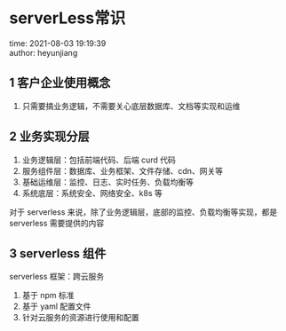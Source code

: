 # serverLess常识

time: 2021-08-03 19:19:39  
author: heyunjiang

## 1 客户企业使用概念

1. 只需要搞业务逻辑，不需要关心底层数据库、文档等实现和运维

## 2 业务实现分层

1. 业务逻辑层：包括前端代码、后端 curd 代码
2. 服务组件层：数据库、业务框架、文件存储、cdn、网关等
3. 基础运维层：监控、日志、实时任务、负载均衡等
4. 系统底层：系统安全、网络安全、k8s 等

对于 serverless 来说，除了业务逻辑层，底部的监控、负载均衡等实现，都是 serverless 需要提供的内容


## 3 serverless 组件

serverless 框架：跨云服务

1. 基于 npm 标准
2. 基于 yaml 配置文件
3. 针对云服务的资源进行使用和配置
